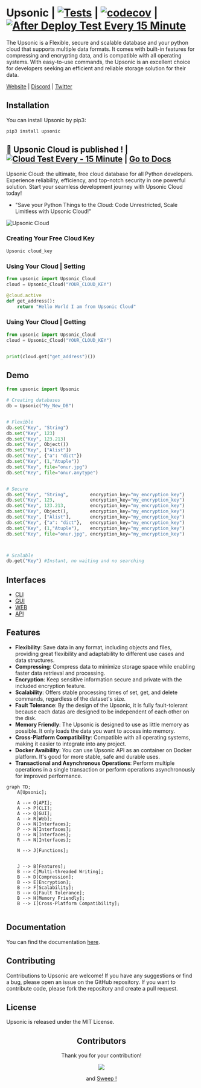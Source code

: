 # Upsonic | [![Tests](https://github.com/Upsonic/Upsonic/actions/workflows/tests.yml/badge.svg)](https://github.com/Upsonic/Upsonic/actions/workflows/tests.yml) | [![codecov](https://codecov.io/gh/Upsonic/Upsonic/branch/master/graph/badge.svg?token=Q38EWFNSIJ)](https://codecov.io/gh/Upsonic/Upsonic) | [![After Deploy Test Every 15 Minute](https://github.com/Upsonic/Upsonic/actions/workflows/after_deploy_test.yml/badge.svg)](https://github.com/Upsonic/Upsonic/actions/workflows/after_deploy_test.yml)

The Upsonic is a Flexible, secure and scalable database and your python cloud that supports multiple data formats. It comes with built-in features for compressing and encrypting data, and is compatible with all operating systems. With easy-to-use commands, the Upsonic is an excellent choice for developers seeking an efficient and reliable storage solution for their data.

[Website](https://upsonic.co/) | [Discord](https://discord.gg/QtnKf532Er) | [Twitter](https://twitter.com/upsonic)




## Installation
You can install Upsonic by pip3:

```console
pip3 install upsonic
```



## 🎉 Upsonic Cloud is published ! | [![Cloud Test Every - 15 Minute](https://github.com/Upsonic/Upsonic/actions/workflows/cloud_test.yml/badge.svg)](https://github.com/Upsonic/Upsonic/actions/workflows/cloud_test.yml) | [Go to Docs](https://Upsonic.github.io/Upsonic/upsonic_cloud.html)
Upsonic Cloud: the ultimate, free cloud database for all Python developers. Experience reliability, efficiency, and top-notch security in one powerful solution. Start your seamless development journey with Upsonic Cloud today!

- "Save your Python Things to the Cloud: Code Unrestricted, Scale Limitless with Upsonic Cloud!"

![Upsonic Cloud](https://github.com/Upsonic/Upsonic/assets/41792982/a45e58cf-3403-4cd5-a9b5-dc9b84e4746c)



### Creating Your Free Cloud Key
```console
Upsonic cloud_key
```

### Using Your Cloud | Setting

```python
from upsonic import Upsonic_Cloud
cloud = Upsonic_Cloud("YOUR_CLOUD_KEY")

@cloud.active
def get_address():
    return "Hello World I am from Upsonic Cloud"
```

### Using Your Cloud | Getting

```python
from upsonic import Upsonic_Cloud
cloud = Upsonic_Cloud("YOUR_CLOUD_KEY")


print(cloud.get("get_address")())
```

## Demo

```python
from upsonic import Upsonic

# Creating databases
db = Upsonic("My_New_DB")


# Flexible
db.set("Key", "String")
db.set("Key", 123)
db.set("Key", 123.213)
db.set("Key", Object())
db.set("Key", ["Alist"])
db.set("Key", {"a": "dict"})
db.set("Key", (1,"Atuple"))
db.set("Key", file="onur.jpg")
db.set("Key", file="onur.anytype")


# Secure
db.set("Key", "String",        encryption_key="my_encryption_key")
db.set("Key", 123,             encryption_key="my_encryption_key")
db.set("Key", 123.213,         encryption_key="my_encryption_key")
db.set("Key", Object(),        encryption_key="my_encryption_key")
db.set("Key", ["Alist"],       encryption_key="my_encryption_key")
db.set("Key", {"a": "dict"},   encryption_key="my_encryption_key")
db.set("Key", (1,"Atuple"),    encryption_key="my_encryption_key")
db.set("Key", file="onur.jpg", encryption_key="my_encryption_key")



# Scalable
db.get("Key") #Instant, no waiting and no searching


```

## Interfaces
- [CLI](https://Upsonic.github.io/Upsonic/interfaces/cli.html)
- [GUI](https://Upsonic.github.io/Upsonic/interfaces/gui.html)
- [WEB](https://Upsonic.github.io/Upsonic/interfaces/web.html)
- [API](https://Upsonic.github.io/Upsonic/interfaces/api.html)

## Features

- **Flexibility**: Save data in any format, including objects and files, providing great flexibility and adaptability to different use cases and data structures.
- **Compressing**: Compress data to minimize storage space while enabling faster data retrieval and processing.
- **Encryption**: Keep sensitive information secure and private with the included encryption feature.
- **Scalability**: Offers stable processing times of set, get, and delete commands, regardless of the dataset's size.
- **Fault Tolerance**: By the design of the Upsonic, it is fully fault-tolerant because each datas are designed to be independent of each other on the disk.
- **Memory Friendly**: The Upsonic is designed to use as little memory as possible. It only loads the data you want to access into memory.
- **Cross-Platform Compatibility**: Compatible with all operating systems, making it easier to integrate into any project.
- **Docker Avaibility**: You can use Upsonic API as an container on Docker platform. It's good for more stable, safe and durable uses.
- **Transactional and Asynchronous Operations**: Perform multiple operations in a single transaction or perform operations asynchronously for improved performance.


```mermaid
graph TD;
    A[Upsonic];

    A --> O[API];
    A --> P[CLI];
    A --> Q[GUI];
    A --> R[Web];
    O --> N[Interfaces];
    P --> N[Interfaces];
    Q --> N[Interfaces];
    R --> N[Interfaces];

    N --> J[Functions];


    J --> B[Features];
    B --> C[Multi-threaded Writing];
    B --> D[Compression];
    B --> E[Encryption];
    B --> F[Scalability];
    B --> G[Fault Tolerance];
    B --> H[Memory Friendly];
    B --> I[Cross-Platform Compatibility];


```

## Documentation
You can find the documentation [here](https://Upsonic.github.io/Upsonic/).


## Contributing
Contributions to Upsonic are welcome! If you have any suggestions or find a bug, please open an issue on the GitHub repository. If you want to contribute code, please fork the repository and create a pull request.

## License
Upsonic is released under the MIT License.

<h2 align="center">
    Contributors
</h2>
<p align="center">
    Thank you for your contribution!
</p>
<p align="center">
    <a href="https://github.com/Upsonic/Upsonic/graphs/contributors">
      <img src="https://contrib.rocks/image?repo=Upsonic/Upsonic" />
    </a>
</p>
<p align="center">
    and <a href="https://sweep.dev/">Sweep !</a>
</p>
